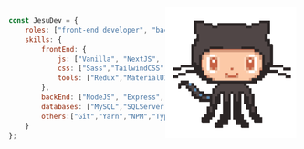 <img align='right' src="https://raw.githubusercontent.com/iCharlesZ/FigureBed/master/img/octocat.gif" width="230">

```javascript
const JesuDev = {
    roles: ["front-end developer", "back-end developer", "freelance"],
    skills: {
        frontEnd: {
            js: ["Vanilla", "NextJS", "ReactJS"],
            css: ["Sass","TailwindCSS","Styled-components","MaterialUI"],
            tools: ["Redux","MaterialUI"]
        },
        backEnd: ["NodeJS", "Express","jsonwebtoken"],
        databases: ["MySQL","SQLServer","PostgreSQL"],
        others:["Git","Yarn","NPM","TypeScript"],
    }
};

